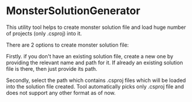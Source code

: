 # MonsterSolutionGenerator
This utility tool helps to create monster solution file and load huge number of projects (only .csproj) into it.

There are 2 options to create monster solution file:

Firstly. if you don't have an existing solution file, create a new one by providing the relevant name and path for it.
If already an existing solution file is there, then just provide its path.

Secondly, select the path which contains .csproj files which will be loaded into the solution file created.
Tool automatically picks only .csproj file and does not support any other format as of now.


